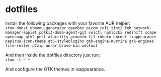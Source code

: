 # dotfiles

Install the following packages with your favorite AUR helper: <br>
```stow dunst obmenu-generator openbox picom rofi tint2 feh network-manager-applet polkit-dumb-agent-git volctl numlockx redshift xcape opensnap gtk2-perl alacritty pcmanfm ttf-roboto obconf lxappearance papirus-icon-theme qt5-styleplugins gtk-engine-murrine gtk-engines file-roller p7zip unrar brave-bin xdotool```

And then inside the dotfiles directory just run: <br>
```stow -t ~ *```

And configure the GTK themes in lxappearance.
